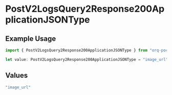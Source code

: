 # PostV2LogsQuery2Response200ApplicationJSONType

## Example Usage

```typescript
import { PostV2LogsQuery2Response200ApplicationJSONType } from "orq-poc-typescript-multi-env-version/models/operations";

let value: PostV2LogsQuery2Response200ApplicationJSONType = "image_url";
```

## Values

```typescript
"image_url"
```